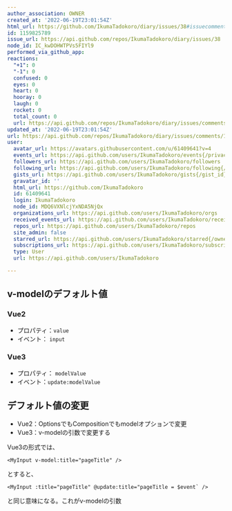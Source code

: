 ```yaml
---
author_association: OWNER
created_at: '2022-06-19T23:01:54Z'
html_url: https://github.com/IkumaTadokoro/diary/issues/38#issuecomment-1159825789
id: 1159825789
issue_url: https://api.github.com/repos/IkumaTadokoro/diary/issues/38
node_id: IC_kwDOHWTPVs5FIYl9
performed_via_github_app: 
reactions:
  "+1": 0
  "-1": 0
  confused: 0
  eyes: 0
  heart: 0
  hooray: 0
  laugh: 0
  rocket: 0
  total_count: 0
  url: https://api.github.com/repos/IkumaTadokoro/diary/issues/comments/1159825789/reactions
updated_at: '2022-06-19T23:01:54Z'
url: https://api.github.com/repos/IkumaTadokoro/diary/issues/comments/1159825789
user:
  avatar_url: https://avatars.githubusercontent.com/u/61409641?v=4
  events_url: https://api.github.com/users/IkumaTadokoro/events{/privacy}
  followers_url: https://api.github.com/users/IkumaTadokoro/followers
  following_url: https://api.github.com/users/IkumaTadokoro/following{/other_user}
  gists_url: https://api.github.com/users/IkumaTadokoro/gists{/gist_id}
  gravatar_id: ''
  html_url: https://github.com/IkumaTadokoro
  id: 61409641
  login: IkumaTadokoro
  node_id: MDQ6VXNlcjYxNDA5NjQx
  organizations_url: https://api.github.com/users/IkumaTadokoro/orgs
  received_events_url: https://api.github.com/users/IkumaTadokoro/received_events
  repos_url: https://api.github.com/users/IkumaTadokoro/repos
  site_admin: false
  starred_url: https://api.github.com/users/IkumaTadokoro/starred{/owner}{/repo}
  subscriptions_url: https://api.github.com/users/IkumaTadokoro/subscriptions
  type: User
  url: https://api.github.com/users/IkumaTadokoro

---
```

## v-modelのデフォルト値

### Vue2

- プロパティ：`value`
- イベント： `input`

### Vue3

- プロパティ： `modelValue`
- イベント：`update:modelValue`

## デフォルト値の変更

- Vue2：OptionsでもCompositionでもmodelオプションで変更
- Vue3：v-modelの引数で変更する

Vue3の形式では、

```vue
<MyInput v-model:title="pageTitle" />
```

とすると、

```vue
<MyInput :title="pageTitle" @update:title="pageTitle = $event` />
```

と同じ意味になる。これがv-modelの引数
